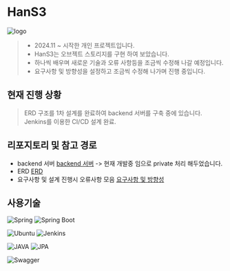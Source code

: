 # HanS3
![logo](https://github.com/user-attachments/assets/394846b6-3186-4735-b5dc-1fc42c62d571)

> - 2024.11 ~ 시작한 개인 프로젝트입니다. <br>
> - HanS3는 오브젝트 스토리지를 구현 하여 보았습니다. <br>
> - 하나씩 배우며 새로운 기술과 오류 사항등을 조금씩 수정해 나갈 예정입니다. <br>
> - 요구사항 및 방향성을 설정하고 조금씩 수정해 나가며 진행 중입니다.

## 현재 진행 상황
> ERD 구조를 1차 설계를 완료하여 backend 서버를 구축 중에 있습니다. <br>
> Jenkins를 이용한 CI/CD 설계 완료.

## 리포지토리 및 참고 경로
- backend 서버 [backend 서버](https://github.com/dkssudrhd/hanCloud) -> 현재 개발중 임으로 private 처리 해두었습니다.
- ERD [ERD](https://github.com/dkssudrhd/HanS3/blob/main/ERD/ERD.md)
- 요구사항 및 설계 진행시 오류사항 모음 [요구사항 및 방향성](https://github.com/dkssudrhd/HanS3/blob/main/요구사항/요구사항%20및%20방향성.md)


## 사용기술

![Spring](https://img.shields.io/badge/Spring-6DB33F?style=flat&logo=spring&logoColor=white)
![Spring Boot](https://img.shields.io/badge/SpringBoot-6DB33F?style=flat&logo=springboot&logoColor=white)

![Ubuntu](https://img.shields.io/badge/Ubuntu-E95420?style=flat&logo=Ubuntu&logoColor=white)
![Jenkins](https://img.shields.io/badge/Jenkins-D24939?style=flat&logo=Jenkins&logoColor=white)

![JAVA](https://img.shields.io/badge/JAVA-007396?style=flat&logo=OpenJDK&logoColor=white)
![JPA](https://img.shields.io/badge/JPA-59666C?style=flat&logo=Hibernate&logoColor=white)

![Swagger](https://img.shields.io/badge/Swagger-85EA2D?style=flat&logo=swagger&logoColor=white)
